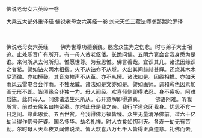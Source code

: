 佛说老母女六英经一卷


大乘五大部外重译经
佛说老母女六英经一卷
刘宋天竺三藏法师求那跋陀罗译


　　

佛说老母女六英经
　　佛为世尊功德巍巍。愍念众生为之伤悲。时与弟子大士相追。止处乐音广有所开。有一母人贫老伛偻。长跪问佛。五阴六衰会合我身悉为是谁。来何所从去何所归。惟愿世尊。为我思惟。佛言善哉。宜识其几。诸法因缘识之者希。譬如钻火两木相揩。火不从钻亦不从燧。火出其间赫赫甚辉。还烧其木木尽消微。亦如捶鼓。其音哀摧声不从革。亦不从捶。诸法如是。因缘相推。亦如天雨风云雷电合会作雨。不独龙威。诸法如是文亦如是。譬如画师。调和彩色因素加画无形不即。皆须缘合非独一力。母人闻经。欢喜倾侧即得法忍。身不疲极。阿难启陈。此何母人。问佛诸法生死所从。心开意解即得道真。
　　佛语阿难。听我所言。前过去佛名曰拘留秦。尔时此母是我之亲。我行学道恋闭我身。忧思不食一日之间。缘此恩爱。五百世贫。今我得佛万福皆臻。众生无量清净佛前。过六十亿劫当得作佛号萨婆。国名多华。劫名礼禅。时人衣食如忉利天。各寿一劫无有苦勤。尔时母人天龙夜叉闻佛说法。皆大欢喜八万七千人皆得正真道意。礼佛而去。


